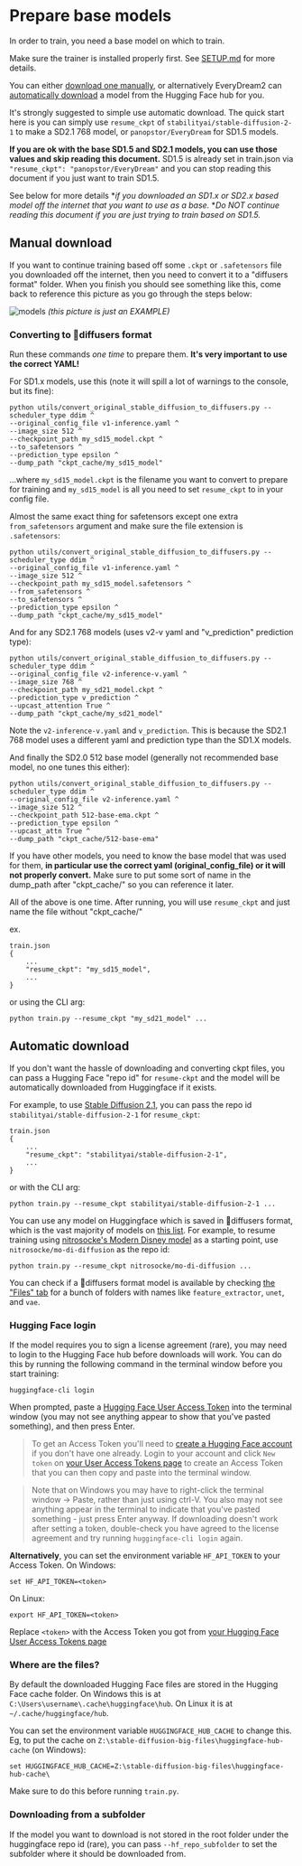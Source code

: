 # Prepare base models

In order to train, you need a base model on which to train.  

Make sure the trainer is installed properly first. See [SETUP.md](SETUP.md) for more details.

You can either [download one manually](#manual-download), or alternatively EveryDream2 can [automatically download](#automatic-download) a model from the Hugging Face hub for you.

It's strongly suggested to simple use automatic download.  The quick start here is you can simply use `resume_ckpt` of `stabilityai/stable-diffusion-2-1` to make a SD2.1 768 model, or `panopstor/EveryDream` for SD1.5 models.  

**If you are ok with the base SD1.5 and SD2.1 models, you can use those values and skip reading this document.**  SD1.5 is already set in train.json via `"resume_ckpt": "panopstor/EveryDream"` and you can stop reading this document if you just want to train SD1.5. 

See below for more details **if you downloaded an SD1.x or SD2.x based model off the internet that you want to use as a base.*  **Do NOT continue reading this document if you are just trying to train based on SD1.5.*

## Manual download 

If you want to continue training based off some `.ckpt` or `.safetensors` file you downloaded off the internet, then you need to convert it to a "diffusers format" folder.  When you finish you should see something like this, come back to reference this picture as you go through the steps below:

![models](ckptcache.png) *(this picture is just an EXAMPLE)*

### Converting to 🧨diffusers format

Run these commands *one time* to prepare them. **It's very important to use the correct YAML!**

For SD1.x models, use this (note it will spill a lot of warnings to the console, but its fine):

    python utils/convert_original_stable_diffusion_to_diffusers.py --scheduler_type ddim ^
    --original_config_file v1-inference.yaml ^
    --image_size 512 ^
    --checkpoint_path my_sd15_model.ckpt ^
    --to_safetensors ^
    --prediction_type epsilon ^
    --dump_path "ckpt_cache/my_sd15_model"

...where `my_sd15_model.ckpt` is the filename you want to convert to prepare for training and `my_sd15_model` is all you need to set `resume_ckpt` to in your config file.

Almost the same exact thing for safetensors except one extra `from_safetensors` argument and make sure the file extension is `.safetensors`:

    python utils/convert_original_stable_diffusion_to_diffusers.py --scheduler_type ddim ^
    --original_config_file v1-inference.yaml ^
    --image_size 512 ^
    --checkpoint_path my_sd15_model.safetensors ^
    --from_safetensors ^
    --to_safetensors ^
    --prediction_type epsilon ^
    --dump_path "ckpt_cache/my_sd15_model"

And for any SD2.1 768 models (uses v2-v yaml and "v_prediction" prediction type):

    python utils/convert_original_stable_diffusion_to_diffusers.py --scheduler_type ddim ^
    --original_config_file v2-inference-v.yaml ^
    --image_size 768 ^
    --checkpoint_path my_sd21_model.ckpt ^
    --prediction_type v_prediction ^
    --upcast_attention True ^
    --dump_path "ckpt_cache/my_sd21_model"

Note the `v2-inference-v.yaml` and `v_prediction`.  This is because the SD2.1 768 model uses a different yaml and prediction type than the SD1.X models. 

And finally the SD2.0 512 base model (generally not recommended base model, no one tunes this either):

    python utils/convert_original_stable_diffusion_to_diffusers.py --scheduler_type ddim ^
    --original_config_file v2-inference.yaml ^
    --image_size 512 ^
    --checkpoint_path 512-base-ema.ckpt ^
    --prediction_type epsilon ^
    --upcast_attn True ^
    --dump_path "ckpt_cache/512-base-ema"

If you have other models, you need to know the base model that was used for them, **in particular use the correct yaml (original_config_file) or it will not properly convert.** Make sure to put some sort of name in the dump_path after "ckpt_cache/" so you can reference it later.

All of the above is one time.  After running, you will use `resume_ckpt` and just name the file without "ckpt_cache/"

ex.
```
train.json
{
    ...
    "resume_ckpt": "my_sd15_model",
    ...
}
```

or using the CLI arg:

    python train.py --resume_ckpt "my_sd21_model" ...


## Automatic download

If you don't want the hassle of downloading and converting ckpt files, you can pass a Hugging Face "repo id" for `resume-ckpt` and the model will be automatically downloaded from Huggingface if it exists.

For example, to use [Stable Diffusion 2.1](https://huggingface.co/stabilityai/stable-diffusion-2-1), you can pass the repo id `stabilityai/stable-diffusion-2-1` for `resume_ckpt`:

```
train.json
{
    ...
    "resume_ckpt": "stabilityai/stable-diffusion-2-1",
    ...
}
```

or with the CLI arg:

    python train.py --resume_ckpt stabilityai/stable-diffusion-2-1 ...

You can use any model on Huggingface which is saved in 🧨diffusers format, which is the vast majority of models on [this list](https://huggingface.co/models?pipeline_tag=text-to-image&sort=downloads). For example, to resume training using [nitrosocke's Modern Disney model](https://huggingface.co/nitrosocke/mo-di-diffusion) as a starting point, use `nitrosocke/mo-di-diffusion` as the repo id:

    python train.py --resume_ckpt nitrosocke/mo-di-diffusion ...

You can check if a 🧨diffusers format model is available by checking [the "Files" tab](https://huggingface.co/nitrosocke/mo-di-diffusion/tree/main) for a bunch of folders with names like `feature_extractor`, `unet`, and `vae`.

### Hugging Face login

If the model requires you to sign a license agreement (rare), you may need to login to the Hugging Face hub before downloads will work. You can do this by running the following command in the terminal window before you start training:
   
    huggingface-cli login

When prompted, paste a [Hugging Face User Access Token](https://huggingface.co/settings/tokens) into the terminal window (you may not see anything appear to show that you've pasted something), and then press Enter.  

> To get an Access Token you'll need to [create a Hugging Face account](https://huggingface.co/join) if you don't have one already. Login to your account and click `New token` on [your User Access Tokens page](https://huggingface.co/settings/tokens) to create an Access Token that you can then copy and paste into the terminal window.

> Note that on Windows you may have to right-click the terminal window -> Paste, rather than just using ctrl-V. You also may not see anything appear in the terminal to indicate that you've pasted something - just press Enter anyway. If downloading doesn't work after setting a token, double-check you have agreed to the license agreement and try running `huggingface-cli login` again. 

**Alternatively**, you can set the environment variable `HF_API_TOKEN` to your Access Token. On Windows:

    set HF_API_TOKEN=<token>

On Linux:

    export HF_API_TOKEN=<token>

Replace `<token>` with the Access Token you got from [your Hugging Face User Access Tokens page](https://huggingface.co/settings/tokens)

### Where are the files?

By default the downloaded Hugging Face files are stored in the Hugging Face cache folder. On Windows this is at `C:\Users\username\.cache\huggingface\hub`. On Linux it is at `~/.cache/huggingface/hub`. 

You can set the environment variable `HUGGINGFACE_HUB_CACHE` to change this. Eg, to put the cache on `Z:\stable-diffusion-big-files\huggingface-hub-cache` (on Windows):

    set HUGGINGFACE_HUB_CACHE=Z:\stable-diffusion-big-files\huggingface-hub-cache\

Make sure to do this before running `train.py`.

### Downloading from a subfolder

If the model you want to download is not stored in the root folder under the huggingface repo id (rare), you can pass `--hf_repo_subfolder` to set the subfolder where it should be downloaded from.

